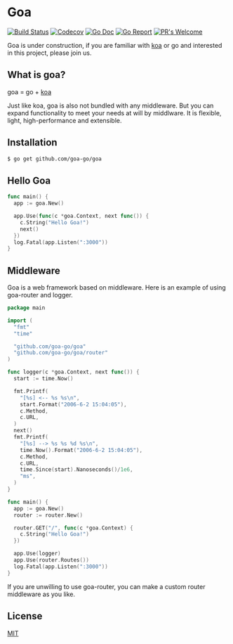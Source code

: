 # Goa

[![Build Status](https://travis-ci.org/goa-go/goa.svg?branch=master)](https://travis-ci.org/goa-go/goa)
[![Codecov](https://codecov.io/gh/goa-go/goa/branch/master/graph/badge.svg)](https://codecov.io/github/goa-go/goa?branch=master)
[![Go Doc](https://godoc.org/github.com/goa-go/goa?status.svg)](http://godoc.org/github.com/goa-go/goa)
[![Go Report](https://goreportcard.com/badge/github.com/goa-go/goa)](https://goreportcard.com/report/github.com/goa-go/goa)
[![PR's Welcome](https://img.shields.io/badge/PRs-welcome-brightgreen.svg?style=flat)](https://github.com/goa-go/goa/pull/new)

Goa is under construction, if you are familiar with [koa](https://github.com/koajs/koa) or go and interested in this project, please join us.

## What is goa?
goa = go + [koa](https://github.com/koajs/koa)

Just like koa, goa is also not bundled with any middleware. But you can expand functionality to meet your needs at will by middlware. It is flexible, light, high-performance and extensible.

## Installation

```bash
$ go get github.com/goa-go/goa
```

##  Hello Goa

```go
func main() {
  app := goa.New()

  app.Use(func(c *goa.Context, next func()) {
    c.String("Hello Goa!")
    next()
  })
  log.Fatal(app.Listen(":3000"))
}
```

## Middleware

Goa is a web framework based on middleware.
Here is an example of using goa-router and logger.
```go
package main

import (
  "fmt"
  "time"

  "github.com/goa-go/goa"
  "github.com/goa-go/goa/router"
)

func logger(c *goa.Context, next func()) {
  start := time.Now()

  fmt.Printf(
    "[%s] <-- %s %s\n",
    start.Format("2006-6-2 15:04:05"),
    c.Method,
    c.URL,
  )
  next()
  fmt.Printf(
    "[%s] --> %s %s %d %s\n",
    time.Now().Format("2006-6-2 15:04:05"),
    c.Method,
    c.URL,
    time.Since(start).Nanoseconds()/1e6,
    "ms",
  )
}

func main() {
  app := goa.New()
  router := router.New()

  router.GET("/", func(c *goa.Context) {
    c.String("Hello Goa!")
  })

  app.Use(logger)
  app.Use(router.Routes())
  log.Fatal(app.Listen(":3000"))
}
```

If you are unwilling to use goa-router, you can make a custom router middleware as you like.

## License

[MIT](https://github.com/goa-go/goa/blob/master/LICENSE)
